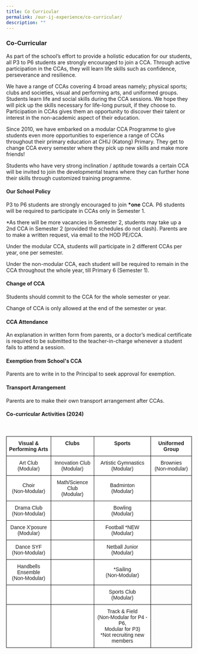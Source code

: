 ```yaml
---
title: Co Curricular
permalink: /our-ij-experience/co-curricular/
description: ""
---
```

### Co-Curricular

As part of the school’s effort to provide a holistic education for our students, all P3 to P6 students are strongly encouraged to join a CCA. Through active participation in the CCAs, they will learn life skills such as confidence, perseverance and resilience.

  

We have a range of CCAs covering 4 broad areas namely; physical sports; clubs and societies, visual and performing arts, and uniformed groups. Students learn life and social skills during the CCA sessions. We hope they will pick up the skills necessary for life-long pursuit, if they choose to. Participation in CCAs gives them an opportunity to discover their talent or interest in the non-academic aspect of their education.

  

Since 2010, we have embarked on a modular CCA Programme to give students even more opportunities to experience a range of CCAs throughout their primary education at CHIJ (Katong) Primary. They get to change CCA every semester where they pick up new skills and make more friends!

  

Students who have very strong inclination / aptitude towards a certain CCA will be invited to join the developmental teams where they can further hone their skills through customized training programme.

#### Our School Policy


P3 to P6 students are strongly encouraged to join&nbsp;**\*one**&nbsp;CCA. P6 students will be required to participate in CCAs only in Semester 1.

  

\*As there will be more vacancies in Semester 2, students may take up a 2nd CCA in Semester 2 (provided the schedules do not clash). Parents are to make a written request, via email to the HOD PE/CCA.

  

Under the modular CCA, students will participate in 2 different CCAs per year, one per semester.

  

Under the non-modular CCA, each student will be required to remain in the CCA throughout the whole year, till Primary 6 (Semester 1).

#### Change of CCA


Students should commit to the CCA for the whole semester or year.

Change of CCA is only allowed at the end of the semester or year.

#### CCA Attendance


An explanation in written form from parents, or a doctor’s medical certificate is required to be submitted to the teacher-in-charge whenever a student fails to attend a session.

#### Exemption from School's CCA


Parents are to write in to the Principal to seek approval for exemption.

#### Transport Arrangement


Parents are to make their own transport arrangement after CCAs.

#### Co-curricular Activities (2024)
<br>


<table style="border-collapse:collapse;border-spacing:0" class="tg">
  <thead>
    <tr>
      <th style="background-color:#FFF;border-color:black;border-style:solid;border-width:1px;font-family:Arial, sans-serif;font-size:14px;font-weight:bold;overflow:hidden;padding:10px 5px;text-align:center;vertical-align:top;word-break:normal">Visual &amp;<br>
      Performing Arts<br></th>
      <th style="background-color:#FFF;border-color:black;border-style:solid;border-width:1px;font-family:Arial, sans-serif;font-size:14px;font-weight:bold;overflow:hidden;padding:10px 5px;text-align:center;vertical-align:top;word-break:normal">Clubs<br></th>
      <th style="background-color:#FFF;border-color:black;border-style:solid;border-width:1px;font-family:Arial, sans-serif;font-size:14px;font-weight:bold;overflow:hidden;padding:10px 5px;text-align:center;vertical-align:top;word-break:normal">Sports<br></th>
      <th style="background-color:#FFF;border-color:black;border-style:solid;border-width:1px;font-family:Arial, sans-serif;font-size:14px;font-weight:bold;overflow:hidden;padding:10px 5px;text-align:center;vertical-align:top;word-break:normal">Uniformed Group<br></th>
    </tr>
  </thead>
  <tbody>
    <tr>
      <td style="background-color:#FFF;border-color:black;border-style:solid;border-width:1px;font-family:Arial, sans-serif;font-size:14px;overflow:hidden;padding:10px 5px;text-align:center;vertical-align:middle;word-break:normal">Art Club<br>
      (Modular)<br></td>
      <td style="background-color:#FFF;border-color:black;border-style:solid;border-width:1px;font-family:Arial, sans-serif;font-size:14px;overflow:hidden;padding:10px 5px;text-align:center;vertical-align:middle;word-break:normal">Innovation Club<br>
      (Modular)<br></td>
      <td style="background-color:#FFF;border-color:black;border-style:solid;border-width:1px;font-family:Arial, sans-serif;font-size:14px;overflow:hidden;padding:10px 5px;text-align:center;vertical-align:middle;word-break:normal">Artistic Gymnastics<br>
      (Modular)<br></td>
      <td style="background-color:#FFF;border-color:black;border-style:solid;border-width:1px;font-family:Arial, sans-serif;font-size:14px;overflow:hidden;padding:10px 5px;text-align:center;vertical-align:middle;word-break:normal">Brownies<br>
      (Non-modular)<br></td>
    </tr>
    <tr>
      <td style="background-color:#FFF;border-color:black;border-style:solid;border-width:1px;font-family:Arial, sans-serif;font-size:14px;overflow:hidden;padding:10px 5px;text-align:center;vertical-align:middle;word-break:normal">Choir<br>
      (Non-Modular)<br></td>
      <td style="background-color:#FFF;border-color:black;border-style:solid;border-width:1px;font-family:Arial, sans-serif;font-size:14px;overflow:hidden;padding:10px 5px;text-align:center;vertical-align:middle;word-break:normal">Math/Science Club<br>
      (Modular)<br></td>
      <td style="background-color:#FFF;border-color:black;border-style:solid;border-width:1px;font-family:Arial, sans-serif;font-size:14px;overflow:hidden;padding:10px 5px;text-align:center;vertical-align:middle;word-break:normal">Badminton<br>
      (Modular)<br></td>
      <td style="background-color:#FFF;border-color:black;border-style:solid;border-width:1px;font-family:Arial, sans-serif;font-size:14px;overflow:hidden;padding:10px 5px;text-align:center;vertical-align:top;word-break:normal"></td>
    </tr>
    <tr>
      <td style="background-color:#FFF;border-color:black;border-style:solid;border-width:1px;font-family:Arial, sans-serif;font-size:14px;overflow:hidden;padding:10px 5px;text-align:center;vertical-align:middle;word-break:normal">Drama Club<br>
      (Non-Modular)<br></td>
      <td style="background-color:#FFF;border-color:black;border-style:solid;border-width:1px;font-family:Arial, sans-serif;font-size:14px;overflow:hidden;padding:10px 5px;text-align:center;vertical-align:middle;word-break:normal"><br>
      <br></td>
      <td style="background-color:#FFF;border-color:black;border-style:solid;border-width:1px;font-family:Arial, sans-serif;font-size:14px;overflow:hidden;padding:10px 5px;text-align:center;vertical-align:middle;word-break:normal">Bowling<br>
      (Modular)<br></td>
      <td style="background-color:#FFF;border-color:black;border-style:solid;border-width:1px;font-family:Arial, sans-serif;font-size:14px;overflow:hidden;padding:10px 5px;text-align:center;vertical-align:top;word-break:normal"></td>
    </tr>
    <tr>
      <td style="background-color:#FFF;border-color:black;border-style:solid;border-width:1px;font-family:Arial, sans-serif;font-size:14px;overflow:hidden;padding:10px 5px;text-align:center;vertical-align:middle;word-break:normal">Dance X'posure<br>
      (Modular)<br></td>
      <td style="background-color:#FFF;border-color:black;border-style:solid;border-width:1px;font-family:Arial, sans-serif;font-size:14px;overflow:hidden;padding:10px 5px;text-align:center;vertical-align:top;word-break:normal"></td>
      <td style="background-color:#FFF;border-color:black;border-style:solid;border-width:1px;font-family:Arial, sans-serif;font-size:14px;overflow:hidden;padding:10px 5px;text-align:center;vertical-align:middle;word-break:normal">Football *NEW<br>
      (Modular)<br></td>
      <td style="background-color:#FFF;border-color:black;border-style:solid;border-width:1px;font-family:Arial, sans-serif;font-size:14px;overflow:hidden;padding:10px 5px;text-align:center;vertical-align:top;word-break:normal"></td>
    </tr>
    <tr>
      <td style="background-color:#FFF;border-color:black;border-style:solid;border-width:1px;font-family:Arial, sans-serif;font-size:14px;overflow:hidden;padding:10px 5px;text-align:center;vertical-align:middle;word-break:normal">Dance SYF<br>
      (Non-Modular)<br></td>
      <td style="background-color:#FFF;border-color:black;border-style:solid;border-width:1px;font-family:Arial, sans-serif;font-size:14px;overflow:hidden;padding:10px 5px;text-align:center;vertical-align:top;word-break:normal"></td>
      <td style="background-color:#FFF;border-color:black;border-style:solid;border-width:1px;font-family:Arial, sans-serif;font-size:14px;overflow:hidden;padding:10px 5px;text-align:center;vertical-align:middle;word-break:normal">Netball Junior<br>
      (Modular)<br></td>
      <td style="background-color:#FFF;border-color:black;border-style:solid;border-width:1px;font-family:Arial, sans-serif;font-size:14px;overflow:hidden;padding:10px 5px;text-align:center;vertical-align:top;word-break:normal"></td>
    </tr>
    <tr>
      <td style="background-color:#FFF;border-color:black;border-style:solid;border-width:1px;font-family:Arial, sans-serif;font-size:14px;overflow:hidden;padding:10px 5px;text-align:center;vertical-align:middle;word-break:normal">Handbells Ensemble<br>
      (Non-Modular)<br></td>
      <td style="background-color:#FFF;border-color:black;border-style:solid;border-width:1px;font-family:Arial, sans-serif;font-size:14px;overflow:hidden;padding:10px 5px;text-align:center;vertical-align:top;word-break:normal"></td>
      <td style="background-color:#FFF;border-color:black;border-style:solid;border-width:1px;font-family:Arial, sans-serif;font-size:14px;overflow:hidden;padding:10px 5px;text-align:center;vertical-align:middle;word-break:normal">*Sailing<br>
      (Non-Modular)<br></td>
      <td style="background-color:#FFF;border-color:black;border-style:solid;border-width:1px;font-family:Arial, sans-serif;font-size:14px;overflow:hidden;padding:10px 5px;text-align:center;vertical-align:top;word-break:normal"></td>
    </tr>
    <tr>
      <td style="background-color:#FFF;border-color:black;border-style:solid;border-width:1px;font-family:Arial, sans-serif;font-size:14px;overflow:hidden;padding:10px 5px;text-align:center;vertical-align:middle;word-break:normal"><br>
      <br></td>
      <td style="background-color:#FFF;border-color:black;border-style:solid;border-width:1px;font-family:Arial, sans-serif;font-size:14px;overflow:hidden;padding:10px 5px;text-align:center;vertical-align:top;word-break:normal"></td>
      <td style="background-color:#FFF;border-color:black;border-style:solid;border-width:1px;font-family:Arial, sans-serif;font-size:14px;overflow:hidden;padding:10px 5px;text-align:center;vertical-align:top;word-break:normal">Sports Club<br>
      (Modular)</td>
      <td style="border-color:black;border-style:solid;border-width:1px;font-family:Arial, sans-serif;font-size:14px;overflow:hidden;padding:10px 5px;text-align:left;vertical-align:top;word-break:normal"></td>
    </tr>
    <tr>
      <td style="background-color:#FFF;border-color:black;border-style:solid;border-width:1px;font-family:Arial, sans-serif;font-size:14px;overflow:hidden;padding:10px 5px;text-align:center;vertical-align:middle;word-break:normal"><br>
      <br></td>
      <td style="background-color:#FFF;border-color:black;border-style:solid;border-width:1px;font-family:Arial, sans-serif;font-size:14px;overflow:hidden;padding:10px 5px;text-align:center;vertical-align:top;word-break:normal"></td>
      <td style="background-color:#FFF;border-color:black;border-style:solid;border-width:1px;font-family:Arial, sans-serif;font-size:14px;overflow:hidden;padding:10px 5px;text-align:center;vertical-align:top;word-break:normal">Track &amp; Field<br>
      (Non-Modular for P4 - P6,<br>
      Modular for P3)<br>
      *Not recruiting new members</td>
      <td style="border-color:black;border-style:solid;border-width:1px;font-family:Arial, sans-serif;font-size:14px;overflow:hidden;padding:10px 5px;text-align:left;vertical-align:top;word-break:normal"></td>
    </tr>
  </tbody>
</table>

